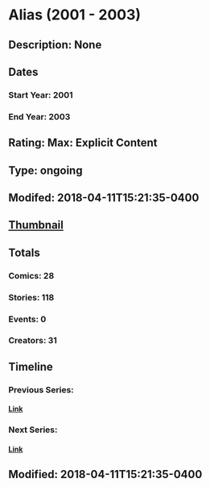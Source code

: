 # Alias (2001 - 2003)
## Description: None
## Dates
### Start Year: 2001
### End Year: 2003
## Rating: Max: Explicit Content
## Type: ongoing
## Modifed: 2018-04-11T15:21:35-0400
## [Thumbnail](http://i.annihil.us/u/prod/marvel/i/mg/b/f0/5ace603604ffa.jpg)
## Totals
### Comics: 28
### Stories: 118
### Events: 0
### Creators: 31
## Timeline
### Previous Series: 
#### [Link]()
### Next Series: 
#### [Link]()
## Modified: 2018-04-11T15:21:35-0400